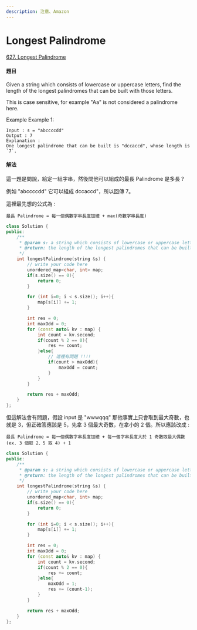 ```yaml
---
description: 注意、Amazon
---
```


# Longest Palindrome

[627. Longest Palindrome](https://www.lintcode.com/problem/longest-palindrome/?_from=ladder&&fromId=11)

#### 題目

Given a string which consists of lowercase or uppercase letters, find the length of the longest palindromes that can be built with those letters.

This is case sensitive, for example "Aa" is not considered a palindrome here.

Example Example 1:

```text
Input : s = "abccccdd"
Output : 7
Explanation :
One longest palindrome that can be built is "dccaccd", whose length is `7`.
```

#### 解法

這一題是問說，給定一組字串，然後問他可以組成的最長 Palindrome 是多長 ?

例如 "abccccdd" 它可以組成 dccaccd"，所以回傳 7。

這裡最先想的公式為 :

```text
最長 Palindrome = 每一個偶數字串長度加總 + max(奇數字串長度)
```

```cpp
class Solution {
public:
    /**
     * @param s: a string which consists of lowercase or uppercase letters
     * @return: the length of the longest palindromes that can be built
     */
    int longestPalindrome(string &s) {
        // write your code here
        unordered_map<char, int> map;
        if(s.size() == 0){
            return 0;
        }

        for (int i=0; i < s.size(); i++){
            map[s[i]] += 1;
        }

        int res = 0;
        int maxOdd = 0;
        for (const auto& kv : map) {
            int count = kv.second;
            if(count % 2 == 0){
                res += count;
            }else{ 
                // 這裡有問題 !!!!
                if(count > maxOdd){
                    maxOdd = count;
                }
            }
        }

        return res + maxOdd;
    }
};
```

但這解法會有問題，假設 input 是 "wwwqqq" 那他事實上只會取到最大奇數，也就是 3，但正確答應該是 5，先拿 3 個最大奇數，在拿小的 2 個。所以應該改成 :

```text
最長 Palindrome = 每一個偶數字串長度加總 + 每一個字串長度大於 1 奇數取最大偶數 (ex. 3 個取 2、5 取 4) + 1
```

```cpp
class Solution {
public:
    /**
     * @param s: a string which consists of lowercase or uppercase letters
     * @return: the length of the longest palindromes that can be built
     */
    int longestPalindrome(string &s) {
        // write your code here
        unordered_map<char, int> map;
        if(s.size() == 0){
            return 0;
        }

        for (int i=0; i < s.size(); i++){
            map[s[i]] += 1;
        }

        int res = 0;
        int maxOdd = 0;
        for (const auto& kv : map) {
            int count = kv.second;
            if(count % 2 == 0){
                res += count;
            }else{
                maxOdd = 1;
                res += (count-1);
            }
        }

        return res + maxOdd;
    }
};
```

